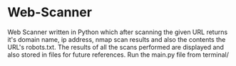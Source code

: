 # Web-Scanner
Web Scanner written in Python which after scanning the given URL returns it's domain name, ip address, nmap scan results and also the contents the URL's robots.txt.
The results of all the scans performed are displayed and also stored in files for future references.
Run the main.py file from terminal/
